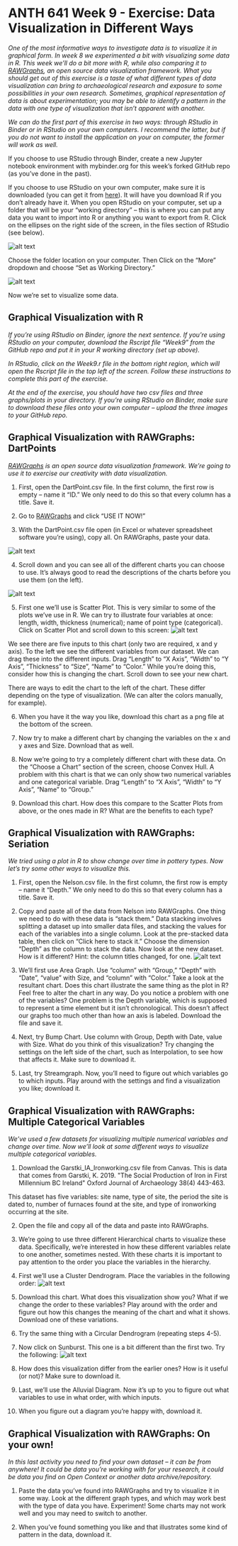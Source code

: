 # ANTH 641 Week 9 - Exercise: Data Visualization in Different Ways

_One of the most informative ways to investigate data is to visualize it in graphical form. In week 8 we experimented a bit with visualizing some data in R. This week we’ll do a bit more with R, while also comparing it to [RAWGraphs](https://rawgraphs.io/), an open source data visualization framework. What you should get out of this exercise is a taste of what different types of data visualization can bring to archaeological research and exposure to some possibilities in your own research. Sometimes, graphical representation of data is about experimentation; you may be able to identify a pattern in the data with one type of visualization that isn’t apparent with another._ 

_We can do the first part of this exercise in two ways: through RStudio in Binder or in RStudio on your own computers. I recommend the latter, but if you do not want to install the application on your on computer, the former will work as well._

If you choose to use RStudio through Binder, create a new Jupyter notebook environment with mybinder.org for this week’s forked GitHub repo (as you’ve done in the past). 

If you choose to use RStudio on your own computer, make sure it is downloaded (you can get it from [here](https://rstudio.com/products/rstudio/download/#download)). It will have you download R if you don’t already have it. When you open RStudio on your computer, set up a folder that will be your “working directory” – this is where you can put any data you want to import into R or anything you want to export from R. Click on the ellipses on the right side of the screen, in the files section of RStudio (see below). 

![alt text](https://github.com/kgarstki/ANTH-641-Week-9/blob/master/Images/Image1.png)

Choose the folder location on your computer. Then Click on the “More” dropdown and choose “Set as Working Directory.”

![alt text](https://github.com/kgarstki/ANTH-641-Week-9/blob/master/Images/Image2.png)

Now we’re set to visualize some data. 

## Graphical Visualization with R
_If you’re using RStudio on Binder, ignore the next sentence. If you’re using RStudio on your computer, download the Rscript file “Week9” from the GitHub repo and put it in your R working directory (set up above)._

_In RStudio, click on the Week9.r file in the bottom right region, which will open the Rscript file in the top left of the screen. Follow these instructions to complete this part of the exercise._

_At the end of the exercise, you should have two csv files and three graphs/plots in your directory. If you’re using RStudio on Binder, make sure to download these files onto your own computer – upload the three images to your GitHub repo._

## Graphical Visualization with RAWGraphs: DartPoints
_[RAWGraphs](https://rawgraphs.io/) is an open source data visualization framework. We’re going to use it to exercise our creativity with data visualization._ 

1. First, open the DartPoint.csv file. In the first column, the first row is empty – name it “ID.” We only need to do this so that every column has a title. Save it. 

2. Go to [RAWGraphs](https://rawgraphs.io/) and click “USE IT NOW!”

3. With the DartPoint.csv file open (in Excel or whatever spreadsheet software you’re using), copy all. On RAWGraphs, paste your data. 

![alt text](https://github.com/kgarstki/ANTH-641-Week-9/blob/master/Images/Image3.png)

4. Scroll down and you can see all of the different charts you can choose to use. It’s always good to read the descriptions of the charts before you use them (on the left). 

![alt text](https://github.com/kgarstki/ANTH-641-Week-9/blob/master/Images/Image4.png)

5. First one we’ll use is Scatter Plot. This is very similar to some of the plots we’ve use in R. We can try to illustrate four variables at once: length, width, thickness (numerical); name of point type (categorical). Click on Scatter Plot and scroll down to this screen: 
![alt text](https://github.com/kgarstki/ANTH-641-Week-9/blob/master/Images/Image5.png)

We see there are five inputs to this chart (only two are required, x and y axis). To the left we see the different variables from our dataset. We can drag these into the different inputs. Drag “Length” to “X Axis”, “Width” to “Y Axis”, “Thickness” to “Size”, “Name” to “Color.” While you’re doing this, consider how this is changing the chart. Scroll down to see your new chart.

There are ways to edit the chart to the left of the chart. These differ depending on the type of visualization. (We can alter the colors manually, for example). 

6. When you have it the way you like, download this chart as a png file at the bottom of the screen. 

7. Now try to make a different chart by changing the variables on the x and y axes and Size. Download that as well. 

8. Now we’re going to try a completely different chart with these data. On the “Choose a Chart” section of the screen, choose Convex Hull. A problem with this chart is that we can only show two numerical variables and one categorical variable. Drag “Length” to “X Axis”, “Width” to “Y Axis”, “Name” to “Group.” 

9. Download this chart. How does this compare to the Scatter Plots from above, or the ones made in R? What are the benefits to each type? 

## Graphical Visualization with RAWGraphs: Seriation

_We tried using a plot in R to show change over time in pottery types. Now let’s try some other ways to visualize this._

1. First, open the Nelson.csv file. In the first column, the first row is empty – name it “Depth.” We only need to do this so that every column has a title. Save it.

2. Copy and paste all of the data from Nelson into RAWGraphs. One thing we need to do with these data is “stack them.” Data stacking involves splitting a dataset up into smaller data files, and stacking the values for each of the variables into a single column. Look at the pre-stacked data table, then click on “Click here to stack it.” Choose the dimension “Depth” as the column to stack the data. Now look at the new dataset. How is it different? Hint: the column titles changed, for one. 
![alt text](https://github.com/kgarstki/ANTH-641-Week-9/blob/master/Images/Image6.png)

3. We’ll first use Area Graph. Use “column” with “Group,” “Depth” with “Date”, “value” with Size, and “column” with “Color.” Take a look at the resultant chart. Does this chart illustrate the same thing as the plot in R? Feel free to alter the chart in any way. Do you notice a problem with one of the variables? One problem is the Depth variable, which is supposed to represent a time element but it isn’t chronological. This doesn’t affect our graphs too much other than how an axis is labeled. Download the file and save it.

4. Next, try Bump Chart. Use column with Group, Depth with Date, value with Size. What do you think of this visualization? Try changing the settings on the left side of the chart, such as Interpolation, to see how that affects it. Make sure to download it. 

5. Last, try Streamgraph. Now, you’ll need to figure out which variables go to which inputs. Play around with the settings and find a visualization you like; download it. 

## Graphical Visualization with RAWGraphs: Multiple Categorical Variables
_We’ve used a few datasets for visualizing multiple numerical variables and change over time. Now we’ll look at some different ways to visualize multiple categorical variables._

1. Download the Garstki_IA_Ironworking.csv file from Canvas. This is data that comes from Garstki, K. 2019. "The Social Production of Iron in First Millennium BC Ireland" Oxford Journal of Archaeology 38(4) 443-463.

This dataset has five variables: site name, type of site, the period the site is dated to, number of furnaces found at the site, and type of ironworking occurring at the site. 

2. Open the file and copy all of the data and paste into RAWGraphs. 

3. We’re going to use three different Hierarchical charts to visualize these data. Specifically, we’re interested in how these different variables relate to one another, sometimes nested. With these charts it is important to pay attention to the order you place the variables in the hierarchy. 

4. First we’ll use a Cluster Dendrogram. Place the variables in the following order:
![alt text](https://github.com/kgarstki/ANTH-641-Week-9/blob/master/Images/Image7.png)

5. Download this chart. What does this visualization show you? What if we change the order to these variables? Play around with the order and figure out how this changes the meaning of the chart and what it shows. Download one of these variations. 

6. Try the same thing with a Circular Dendrogram (repeating steps 4-5). 

7. Now click on Sunburst. This one is a bit different than the first two. Try the following: 
![alt text](https://github.com/kgarstki/ANTH-641-Week-9/blob/master/Images/Image8.png)

8. How does this visualization differ from the earlier ones? How is it useful (or not)? Make sure to download it. 

9. Last, we’ll use the Alluvial Diagram. Now it’s up to you to figure out what variables to use in what order, with which inputs. 

10. When you figure out a diagram you’re happy with, download it. 

## Graphical Visualization with RAWGraphs: On your own!
_In this last activity you need to find your own dataset – it can be from anywhere! It could be data you’re working with for your research, it could be data you find on Open Context or another data archive/repository._

1. Paste the data you’ve found into RAWGraphs and try to visualize it in some way. Look at the different graph types, and which may work best with the type of data you have. Experiment! Some charts may not work well and you may need to switch to another. 

2. When you’ve found something you like and that illustrates some kind of pattern in the data, download it. 
